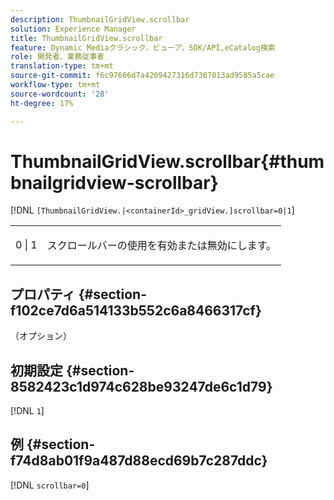 ```yaml
---
description: ThumbnailGridView.scrollbar
solution: Experience Manager
title: ThumbnailGridView.scrollbar
feature: Dynamic Mediaクラシック，ビューア，SDK/API,eCatalog検索
role: 開発者、業務従事者
translation-type: tm+mt
source-git-commit: f6c97606d7a4209427316d7367013ad9585a5cae
workflow-type: tm+mt
source-wordcount: '28'
ht-degree: 17%

---
```



# ThumbnailGridView.scrollbar{#thumbnailgridview-scrollbar}

[!DNL `[ThumbnailGridView.|<containerId>_gridView.]scrollbar=0|1`]

<table id="table_70E6FDB62C2C4DBBB26BEBAD37A181AD"> 
 <tbody> 
  <tr> 
   <td> <p> <span class="codeph"> 0 | 1</span> </p> </td> 
   <td> <p> スクロールバーの使用を有効または無効にします。 </p> </td> 
  </tr> 
 </tbody> 
</table>

## プロパティ {#section-f102ce7d6a514133b552c6a8466317cf}

（オプション）

## 初期設定 {#section-8582423c1d974c628be93247de6c1d79}

[!DNL `1`]

## 例 {#section-f74d8ab01f9a487d88ecd69b7c287ddc}

[!DNL `scrollbar=0`]
